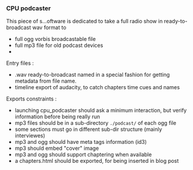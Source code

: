 ### CPU podcaster

This piece of s...oftware is dedicated to take a full radio show in ready-to-broadcast wav format to

- full ogg vorbis broadcastable file
- full mp3 file for old podcast devices
- 

Entry files :
- .wav ready-to-broadcast named in a special fashion for getting metadata from file name.
- timeline export of audacity, to catch chapters time cues and names

Exports constraints :

- launching cpu_podcaster should ask a minimum interaction, but verify information before being really run
- mp3 files should be in a sub-directory `./podcast/` of each ogg file
- some sections must go in different sub-dir structure (mainly interviewes)
- mp3 and ogg should have meta tags information (id3)
- mp3 should embed "cover" image
- mp3 and ogg should support chaptering when available
- a chapters.html should be exported, for being inserted in blog post